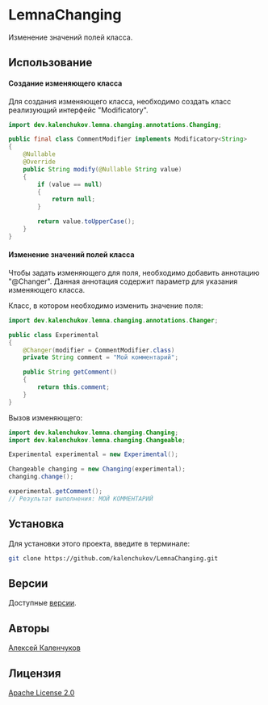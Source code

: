 # LemnaChanging

Изменение значений полей класса.

## Использование

#### Создание изменяющего класса

Для создания изменяющего класса, необходимо создать класс реализующий интерфейс "Modificatory".

```java
import dev.kalenchukov.lemna.changing.annotations.Changing;

public final class CommentModifier implements Modificatory<String>
{
	@Nullable
	@Override
	public String modify(@Nullable String value)
	{
		if (value == null)
		{
			return null;
		}

		return value.toUpperCase();
	}
}
```

#### Изменение значений полей класса

Чтобы задать изменяющего для поля, необходимо добавить аннотацию "@Changer".
Данная аннотация содержит параметр для указания изменяющего класса.

Класс, в котором необходимо изменить значение поля:

```java
import dev.kalenchukov.lemna.changing.annotations.Changer;

public class Experimental
{
	@Changer(modifier = CommentModifier.class)
	private String comment = "Мой комментарий";

	public String getComment()
	{
		return this.comment;
	}
}
```

Вызов изменяющего:

```java
import dev.kalenchukov.lemna.changing.Changing;
import dev.kalenchukov.lemna.changing.Changeable;

Experimental experimental = new Experimental();

Changeable changing = new Changing(experimental);
changing.change();

experimental.getComment();
// Результат выполнения: МОЙ КОММЕНТАРИЙ
```

## Установка

Для установки этого проекта, введите в терминале:

```bash
git clone https://github.com/kalenchukov/LemnaChanging.git
```

## Версии

Доступные [версии](https://github.com/kalenchukov/LemnaChanging/releases).

## Авторы

[Алексей Каленчуков](https://github.com/kalenchukov)

## Лицензия

[Apache License 2.0](https://opensource.org/licenses/Apache-2.0)
